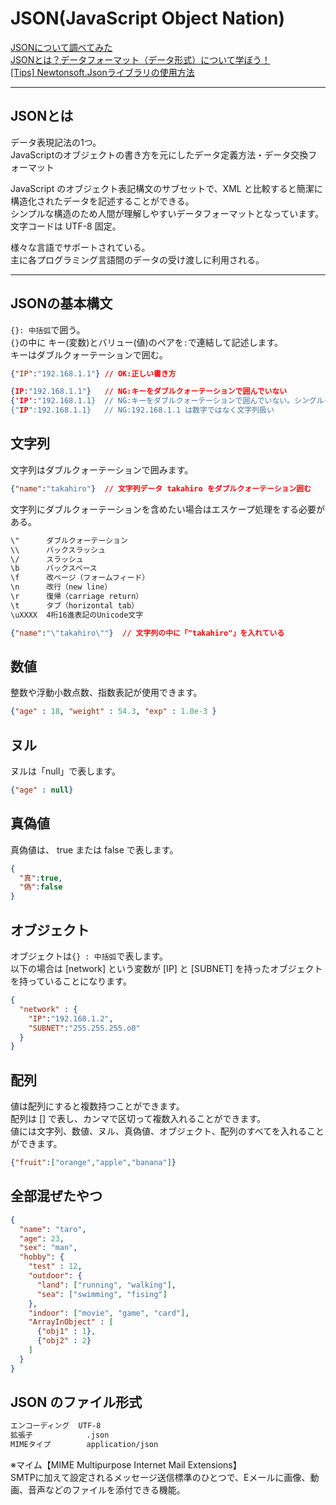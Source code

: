 # JSON(JavaScript Object Nation)

[JSONについて調べてみた](https://qiita.com/chihiro/items/dd1912c1406dbfe16b72)  
[JSONとは？データフォーマット（データ形式）について学ぼう！](<https://products.sint.co.jp/topsic/blog/json#:~:text=JSON%E3%81%A8%E3%81%AF%E3%80%8CJavaScript%E3%81%AE,%E3%81%A8%E3%81%A6%E3%82%82%E7%B0%A1%E5%8D%98%E3%81%AB%E3%81%A7%E3%81%8D%E3%81%BE%E3%81%99%E3%80%82>)  
[[Tips] Newtonsoft.Jsonライブラリの使用方法](https://blog.hiros-dot.net/?p=8766#toc19)  

---

## JSONとは

データ表現記法の1つ。  
JavaScriptのオブジェクトの書き方を元にしたデータ定義方法・データ交換フォーマット  

JavaScript のオブジェクト表記構文のサブセットで、XML と比較すると簡潔に構造化されたデータを記述することができる。  
シンプルな構造のため人間が理解しやすいデータフォーマットとなっています。  
文字コードは UTF-8 固定。  

様々な言語でサポートされている。  
主に各プログラミング言語間のデータの受け渡しに利用される。  

---

## JSONの基本構文

`{}: 中括弧`で囲う。  
`{}`の中に キー(変数)とバリュー(値)のペアを`:`で連結して記述します。  
キーはダブルクォーテーションで囲む。  

``` json : 最もシンプルな例
{"IP":"192.168.1.1"} // OK:正しい書き方
```

``` json : 間違った書き方
{IP:"192.168.1.1"}   // NG:キーをダブルクォーテーションで囲んでいない
{'IP':"192.168.1.1}  // NG:キーをダブルクォーテーションで囲んでいない。シングルクォーテーションは×
{"IP":192.168.1.1}   // NG:192.168.1.1 は数字ではなく文字列扱い
```

## 文字列

文字列はダブルクォーテーションで囲みます。  

``` json
{"name":"takahiro"}  // 文字列データ takahiro をダブルクォーテーション囲む
```

文字列にダブルクォーテーションを含めたい場合はエスケープ処理をする必要がある。  

``` txt
\"      ダブルクォーテーション
\\      バックスラッシュ
\/      スラッシュ
\b      バックスペース
\f      改ページ（フォームフィード）
\n      改行（new line）
\r      復帰（carriage return）
\t      タブ（horizontal tab）
\uXXXX  4桁16進表記のUnicode文字
```

``` json : 文字列中にダブルクォーテーションを含めたい場合
{"name":"\"takahiro\""}  // 文字列の中に「"takahiro"」を入れている
```

## 数値

整数や浮動小数点数、指数表記が使用できます。  

``` json
{"age" : 18, "weight" : 54.3, "exp" : 1.0e-3 }
```

## ヌル

ヌルは「null」で表します。

``` json
{"age" : null}
```

## 真偽値

真偽値は、 true または false で表します。  

``` json
{
  "真":true,
  "偽":false
}
```

## オブジェクト

オブジェクトは`{} : 中括弧`で表します。  
以下の場合は [network] という変数が [IP] と [SUBNET] を持ったオブジェクトを持っていることになります。  

``` json
{
  "network" : {
    "IP":"192.168.1.2",
    "SUBNET":"255.255.255.o0"
  }
}
```

## 配列

値は配列にすると複数持つことができます。  
配列は [] で表し、カンマで区切って複数入れることができます。  
値には文字列、数値、ヌル、真偽値、オブジェクト、配列のすべてを入れることができます。  

``` json
{"fruit":["orange","apple","banana"]}
```

## 全部混ぜたやつ

``` json
{
  "name": "taro",
  "age": 23,
  "sex": "man",
  "hobby": {
    "test" : 12,
    "outdoor": {
      "land": ["running", "walking"],
      "sea": ["swimming", "fising"]
    },
    "indoor": ["movie", "game", "card"],
    "ArrayInObject" : [
      {"obj1" : 1},
      {"obj2" : 2}
    ]
  }
}
```

## JSON のファイル形式

``` txt
エンコーディング  UTF-8
拡張子            .json
MIMEタイプ        application/json
```

※マイム【MIME Multipurpose Internet Mail Extensions】  
SMTPに加えて設定されるメッセージ送信標準のひとつで、Eメールに画像、動画、音声などのファイルを添付できる機能。  
